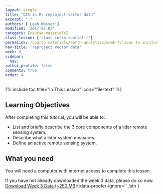 ```yaml
---
layout: single
title: "GIS in R: reproject vector data"
excerpt: "."
authors: ['Leah Wasser']
modified: '2017-02-03'
category: [course-materials]
class-lesson: ['class-intro-spatial-r']
permalink: /course-materials/earth-analytics/week-4/lidar-to-insitu/
nav-title: 'reproject vector data'
week: 4
sidebar:
  nav:
author_profile: false
comments: true
order: 4
---
```


{% include toc title="In This Lesson" icon="file-text" %}

<div class='notice--success' markdown="1">

## <i class="fa fa-graduation-cap" aria-hidden="true"></i> Learning Objectives

After completing this tutorial, you will be able to:

* List and briefly describe the 3 core components of a lidar remote sensing system.
* Describe what a lidar system measures.
* Define an active remote sensing system.

## <i class="fa fa-check-square-o fa-2" aria-hidden="true"></i> What you need

You will need a computer with internet access to complete this lesson.

If you have not already downloaded the week 3 data, please do so now.
[<i class="fa fa-download" aria-hidden="true"></i> Download Week 3 Data (~250 MB)](https://ndownloader.figshare.com/files/7446715){:data-proofer-ignore='' .btn }

</div>
